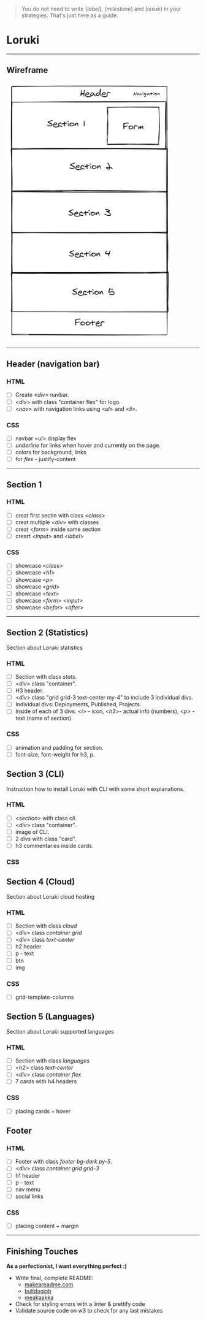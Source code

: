 > You do not need to write (_label_), (_milestone_) and (_issue_) in your strategies. That's just here as a guide.

# Loruki

---

## Wireframe

![wireframe](https://github.com/IrinaSing/Loruki-5/blob/main/Images/wireframe.png)

---

## Header (navigation bar)

### HTML

- [ ] Create <_div_> navbar.
- [ ] <_div_> with class "container flex" for logo.
- [ ] <_nav_> with navigation links using <_ul_> and <_li_>.

### CSS

- [ ] navbar <_ul_> display flex
- [ ] _underline_ for links when hover and currently on the page.
- [ ] colors for background, links
- [ ] for _flex_ - justify-content

---

## Section 1

### HTML
- [ ] creat first sectin with class <_class_>
- [ ] creat multiple <_div_> with classes 
- [ ] creat <_form_> inside same section
- [ ] creart <_input_> and <_label_>

### CSS
- [ ] showcase <_class_> 
- [ ] showcase <_h1_>
- [ ] showcase <_p_>
- [ ] showcase <_grid_>
- [ ] showcase <_text_>
- [ ] showcase <_form_> <_input_>
- [ ] showcase <_befor_> <_after_>
---


## Section 2 (Statistics)

Section about Loruki statistics

### HTML

- [ ] Section with class _stats_.
- [ ] <_div_> class "container".
- [ ] H3 header.
- [ ] <_div_> class "grid grid-3 text-center my-4" to include 3 individual divs.
- [ ] Individual divs: Deployments, Published, Projects.
- [ ] Inside of each of 3 divs: <_i_> - icon, <_h3_>- actual info (numbers), <_p_> - text (name of section).

### CSS

- [ ] animation and padding for section.
- [ ] font-size, font-weight for h3, p.

## Section 3 (CLI)

Instruction how to install Loruki with CLI with some short explanations.

### HTML

- [ ] <_section_> with class _cli_.
- [ ] <_div_> class "container".
- [ ] image of CLI.
- [ ] 2 _divs_ with class "card".
- [ ] h3 commentaries inside cards.

### CSS


## Section 4 (Cloud)

Section about Loruki cloud hosting

### HTML

- [ ] Section with class _cloud_
- [ ] <_div_> class _container grid_
- [ ] <_div_> class _text-center_
- [ ] h2 header
- [ ] p - text
- [ ] btn
- [ ] img

### CSS

- [ ] grid-template-columns

## Section 5 (Languages)

Section about Loruki supported languages

### HTML

- [ ] Section with class _languages_
- [ ] <_h2_> class _text-center_
- [ ] <_div_> class _container flex_
- [ ] 7 cards with h4 headers

### CSS

- [ ] placing cards + hover

## Footer

### HTML

- [ ] Footer with class _footer bg-dark py-5_.
- [ ] <_div_> class _container grid grid-3_
- [ ] h1 header
- [ ] p - text
- [ ] nav menu
- [ ] social links

### CSS

- [ ] placing content + margin

---

## Finishing Touches

**As a perfectionist, I want everything perfect :)**

- Write final, complete README:
  - [makeareadme.com](https://www.makeareadme.com/)
  - [bulldogjob](https://bulldogjob.com/news/449-how-to-write-a-good-readme-for-your-github-project)
  - [meakaakka](https://medium.com/@meakaakka/a-beginners-guide-to-writing-a-kickass-readme-7ac01da88ab3)
- Check for styling errors with a linter & prettify code
- Validate source code on w3 to check for any last mistakes
